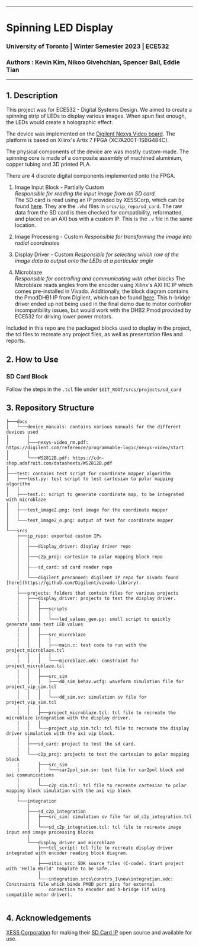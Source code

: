 
---

# Spinning LED Display

### University of Toronto | Winter Semester 2023 | ECE532
### Authors : Kevin Kim, Nikoo Givehchian, Spencer Ball, Eddie Tian

---

## 1. Description
This project was for ECE532 - Digital Systems Design.
We aimed to create a spinning strip of LEDs to display various images.
When spun fast enough, the LEDs would create a holographic effect.

The device was implemented on the [Digilent Nexys Video board](https://digilent.com/reference/programmable-logic/nexys-video/start). The platform is based on Xilinx's Artix 7 FPGA (XC7A200T-1SBG484C).

The physical components of the device are was mostly custom-made. The spinning core is made of a composite assembly of machined aluminium, copper tubing and 3D printed PLA.

There are 4 discrete digital components implemented onto the FPGA.
1. Image Input Block - Partially Custom    
   *Responsible for reading the input image from an SD card.*  
   The SD card is read using an IP provided by XESSCorp, which can be found [here](https://github.com/xesscorp/VHDL_Lib). They are the `.vhd` files in `srcs/ip_repo/sd_card`. The raw data from the SD card is then checked for compatibility, reformatted, and placed on an AXI bus with a custom IP. This is the `.v` file in the same location.

2. Image Processing - Custom
   *Responsible for transforming the image into radial coordinates*

3. Display Driver - Custom
   *Responsible for selecting which row of the image data to output onto the LEDs at a particular angle*

4. Microblaze  
    *Responsible for controlling and communicating with other blocks* 
    The Microblaze reads angles from the encoder using Xilinx's AXI IIC IP which comes pre-installed in Vivado.
    Additionally, the block diagram contains the PmodDHB1 IP from Digilent, which can be found [here](https://github.com/Digilent/vivado-library). This h-bridge driver ended up not being used in the final demo due to motor controller incompatibility
    issues, but would work with the DHB2 Pmod provided by ECE532 for driving lower power motors.

Included in this repo are the packaged blocks used to display in the project, the tcl files to recreate any project files, as well as presentation files and reports.

## 2. How to Use

### SD Card Block

Follow the steps in the `.tcl` file under `$GIT_ROOT/srcs/projects/sd_card`

## 3. Repository Structure

```
├───docs
│   └───device_manuals: contains various manuals for the different devices used
│       │
│       ├───nexys-video_rm.pdf: https://digilent.com/reference/programmable-logic/nexys-video/start
│       │
│       └───WS2812B.pdf: https://cdn-shop.adafruit.com/datasheets/WS2812B.pdf
│
├───test: contains test script for coordinate mapper algorithm
│   ├───test.py: test script to test cartesian to polar mapping algorithm
│   │
│   ├───test.c: script to generate coordinate map, to be integrated with microblaze
│   │
│   ├───test_image2.png: test image for the coordinate mapper
│   │
│   └───test_image2_o.png: output of test for coordinate mapper
│
└───srcs
    ├───ip_repo: exported custom IPs
    │   │
    │   ├───display_driver: display driver repo
    │   │
    │   ├───c2p_proj: cartesian to polar mapping block repo
    │   │
    │   ├───sd_card: sd card reader repo
    │   │
    │   └───digilent_precanned: digilent IP repo for Vivado found [here](https://github.com/Digilent/vivado-library). 
    |
    ├───projects: folders that contain files for various projects
    |   ├───display_driver: projects to test the display driver.
    |   │   │
    |   │   ├───scripts
    |   │   │   │
    |   │   │   └───led_values_gen.py: small script to quickly generate some test LED values
    |   │   │
    |   │   ├───src_microblaze
    |   │   │   │
    |   │   │   ├───main.c: test code to run with the project_microblaze.tcl
    |   │   │   │
    |   │   │   └───microblaze.xdc: constraint for project_microblaze.tcl
    |   │   │
    |   │   ├───src_sim
    |   │   │   ├───dd_sim_behav.wcfg: waveform simulation file for project_vip_sim.tcl
    |   │   │   │
    |   │   │   └───dd_sim.sv: simulation sv file for project_vip_sim.tcl
    |   │   │
    |   │   ├───project_microblaze.tcl: tcl file to recreate the microblaze integration with the display driver.
    |   │   │
    |   │   └───project_vip_sim.tcl: tcl file to recreate the display driver simulation with the axi vip block.
    |   │   
    |   ├───sd_card: project to test the sd card.
    |   |
    |   └───c2p_proj: projects to test the cartesian to polar mapping block
    |       ├───src_sim
    |       │   └───car2pol_sim.sv: test file for car2pol block and axi communications
    |       │ 
    |       └───c2p_sim.tcl: tcl file to recreate cartesian to polar mapping block simulation with the axi vip block
    |       
    └───integration
        │   
        ├───sd_c2p_integration
        │   ├───src_sim: simulation sv file for sd_c2p_integration.tcl
        │   │
        │   └───sd_c2p_integration.tcl: tcl file to recreate image input and image processing blocks
        │ 
        └───display_driver_and_microblaze
            ├───tcl_script: tcl file to recreate display driver integrated with encoder reading block diagram.
            │
            ├───vitis_src: SDK source files (C-code). Start project with 'Hello World' template to be safe.
            │
            └───integration.srcs\constrs_1\new\integration.xdc: Constraints file which binds PMOD port pins for external 
                connection to encoder and h-bridge (if using compatible motor driver).


```               

## 4. Acknowledgements

[XESS Corporation](https://xess.com) for making their [SD Card IP](https://github.com/xesscorp/VHDL_Lib) open source and available for use. 
